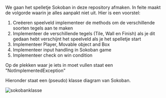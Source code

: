 We gaan het spelletje Sokoban in deze repository afmaken. In feite maakt de volgorde waarin je alles aanpakt niet uit. Hier is een voorstel:
1. Creëeren speelveld implementeer de methods om de verschillende soorten tegels aan te maken
2. Implementeer de verschillende tegels (Tile, Wall en Finish) als je dit gedaan hebt verschijnt het speelveld als je het spelletje start
3. Implementeer Player, Movable object and Box
4. Implementeer input handling in Sokoban game
5. Implementeer check on win condition

Op de plekken waar je iets in moet vullen staat een "NotImplementedException"

Hieronder staat een (pseudo) klasse diagram van Sokoban.

![sokobanklasse](https://github.com/user-attachments/assets/18f3bd62-c18f-43c2-9462-a9337c9aea9b)
